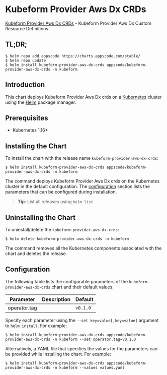 # Kubeform Provider Aws Dx CRDs

[Kubeform Provider Aws Dx CRDs](https://github.com/kubeform) - Kubeform Provider Aws Dx Custom Resource Definitions

## TL;DR;

```console
$ helm repo add appscode https://charts.appscode.com/stable/
$ helm repo update
$ helm install kubeform-provider-aws-dx-crds appscode/kubeform-provider-aws-dx-crds -n kubeform
```

## Introduction

This chart deploys Kubeform Provider Aws Dx crds on a [Kubernetes](http://kubernetes.io) cluster using the [Helm](https://helm.sh) package manager.

## Prerequisites

- Kubernetes 1.16+

## Installing the Chart

To install the chart with the release name `kubeform-provider-aws-dx-crds`:

```console
$ helm install kubeform-provider-aws-dx-crds appscode/kubeform-provider-aws-dx-crds -n kubeform
```

The command deploys Kubeform Provider Aws Dx crds on the Kubernetes cluster in the default configuration. The [configuration](#configuration) section lists the parameters that can be configured during installation.

> **Tip**: List all releases using `helm list`

## Uninstalling the Chart

To uninstall/delete the `kubeform-provider-aws-dx-crds`:

```console
$ helm delete kubeform-provider-aws-dx-crds -n kubeform
```

The command removes all the Kubernetes components associated with the chart and deletes the release.

## Configuration

The following table lists the configurable parameters of the `kubeform-provider-aws-dx-crds` chart and their default values.

|  Parameter   | Description | Default  |
|--------------|-------------|----------|
| operator.tag |             | `v0.1.0` |


Specify each parameter using the `--set key=value[,key=value]` argument to `helm install`. For example:

```console
$ helm install kubeform-provider-aws-dx-crds appscode/kubeform-provider-aws-dx-crds -n kubeform --set operator.tag=v0.1.0
```

Alternatively, a YAML file that specifies the values for the parameters can be provided while
installing the chart. For example:

```console
$ helm install kubeform-provider-aws-dx-crds appscode/kubeform-provider-aws-dx-crds -n kubeform --values values.yaml
```

